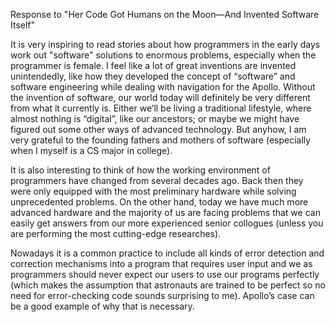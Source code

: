 Response to "Her Code Got Humans on the Moon—And Invented Software Itself"

It is very inspiring to read stories about how programmers in the early days work out "software" solutions to enormous problems, especially when the programmer is female.
I feel like a lot of great inventions are invented unintendedly, like how they developed the concept of “software” and software engineering while dealing with navigation for the Apollo. Without the invention of software, our world today will definitely be very different from what it currently is. Either we’ll be living a traditional lifestyle, where almost nothing is “digital”, like our ancestors; or maybe we might have figured out some other ways of advanced technology. But anyhow, I am very grateful to the founding fathers and mothers of software (especially when I myself is a CS major in college).

It is also interesting to think of how the working environment of programmers have changed from several decades ago. Back then they were only equipped with the most preliminary hardware while solving unprecedented problems. On the other hand, today we have much more advanced hardware and the majority of us are facing problems that we can easily get answers from our more experienced senior collogues (unless you are performing the most cutting-edge researches). 

Nowadays it is a common practice to include all kinds of error detection and correction mechanisms into a program that requires user input and we as programmers should never expect our users to use our programs perfectly (which makes the assumption that astronauts are trained to be perfect so no need for error-checking code sounds surprising to me). Apollo’s case can be a good example of why that is necessary.

